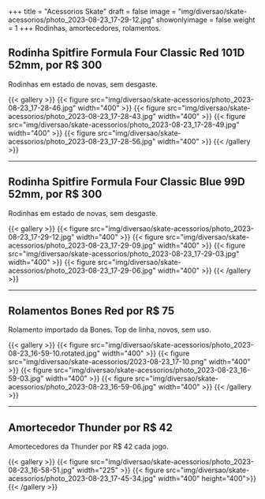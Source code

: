 +++
title = "Acessorios Skate"
draft = false
image = "img/diversao/skate-acessorios/photo_2023-08-23_17-29-12.jpg"
showonlyimage = false
weight = 1
+++
Rodinhas, amortecedores, rolamentos.
<!--more-->

## Rodinha Spitfire Formula Four Classic Red 101D 52mm, por R$ 300

Rodinhas em estado de novas, sem desgaste.

{{< gallery >}}
{{< figure src="img/diversao/skate-acessorios/photo_2023-08-23_17-28-46.jpg" width="400" >}}
{{< figure src="img/diversao/skate-acessorios/photo_2023-08-23_17-28-43.jpg" width="400" >}} 
{{< figure src="img/diversao/skate-acessorios/photo_2023-08-23_17-28-49.jpg" width="400" >}}
{{< figure src="img/diversao/skate-acessorios/photo_2023-08-23_17-28-56.jpg" width="400" >}}
{{< /gallery >}}

---

## Rodinha Spitfire Formula Four Classic Blue 99D 52mm, por R$ 300

Rodinhas em estado de novas, sem desgaste.

{{< gallery >}}
{{< figure src="img/diversao/skate-acessorios/photo_2023-08-23_17-29-12.jpg" width="400" >}}
{{< figure src="img/diversao/skate-acessorios/photo_2023-08-23_17-29-09.jpg" width="400" >}} 
{{< figure src="img/diversao/skate-acessorios/photo_2023-08-23_17-29-03.jpg" width="400" >}}
{{< figure src="img/diversao/skate-acessorios/photo_2023-08-23_17-29-06.jpg" width="400" >}} 
{{< /gallery >}}

---

## Rolamentos Bones Red por R$ 75

Rolamento importado da Bones. Top de linha, novos, sem uso.

{{< gallery >}}
{{< figure src="img/diversao/skate-acessorios/photo_2023-08-23_16-59-10.rotated.jpg" width="400" >}}
{{< figure src="img/diversao/skate-acessorios/2023-08-23_17-10.png" width="400" >}} 
{{< figure src="img/diversao/skate-acessorios/photo_2023-08-23_16-59-03.jpg" width="400" >}}
{{< figure src="img/diversao/skate-acessorios/photo_2023-08-23_16-59-06.jpg" width="400" >}} 
{{< /gallery >}}

---

## Amortecedor Thunder por R$ 42

Amortecedores da Thunder por R$ 42 cada jogo.

{{< gallery >}}
{{< figure src="img/diversao/skate-acessorios/photo_2023-08-23_16-58-51.jpg" width="225" >}}
{{< figure src="img/diversao/skate-acessorios/photo_2023-08-23_17-45-34.jpg" width="400" height="400">}} 
{{< /gallery >}}